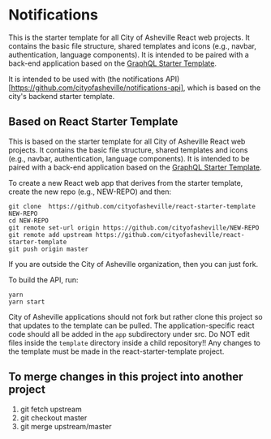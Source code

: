 # Notifications

This is the starter template for all City of Asheville React web projects. It contains the basic file structure, shared templates and icons (e.g., navbar, authentication, language components). It is intended to be paired with a back-end application based on the [GraphQL Starter Template](https://github.com/cityofasheville/graphql-starter-template).

It is intended to be used with (the notifications API)[https://github.com/cityofasheville/notifications-api], which is based on the city's backend starter template.

## Based on React Starter Template

This is based on the starter template for all City of Asheville React web projects. It contains the basic file structure, shared templates and icons (e.g., navbar, authentication, language components). It is intended to be paired with a back-end application based on the [GraphQL Starter Template](https://github.com/cityofasheville/graphql-starter-template).

To create a new React web app that derives from the starter template, create the new repo (e.g., NEW-REPO) and then:

````
git clone  https://github.com/cityofasheville/react-starter-template NEW-REPO
cd NEW-REPO  
git remote set-url origin https://github.com/cityofasheville/NEW-REPO
git remote add upstream https://github.com/cityofasheville/react-starter-template
git push origin master
````

If you are outside the City of Asheville organization, then you can just fork.

To build the API, run:
````
yarn
yarn start
````

City of Asheville applications should not fork but rather clone this project so that updates to the template can be pulled. The application-specific react code should all be added in the ```app``` subdirectory under src. Do NOT edit files inside the ```template``` directory inside a child repository!! Any changes to the template must be made in the react-starter-template project.


## To merge changes in this project into another project
1. git fetch upstream
1. git checkout master
1. git merge upstream/master
